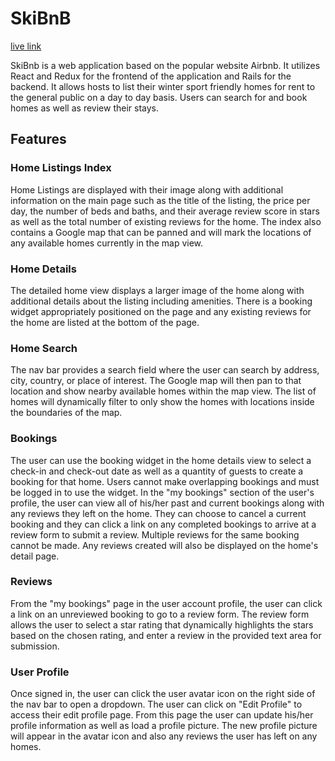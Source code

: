 # SkiBnB
[live link](https://ski-bnb.herokuapp.com/#/)

  SkiBnb is a web application based on the popular website Airbnb. It utilizes React and Redux for the frontend of the application and Rails for the backend. It allows hosts to list their winter sport friendly homes for rent to the general public on a day to day basis. Users can search for and book homes as well as review their stays.


## Features

### Home Listings Index

  Home Listings are displayed with their image along with additional information on the main page such as the title of the listing, the price per day, the number of beds and baths, and their average review score in stars as well as the total number of existing reviews for the home. The index also contains a Google map that can be panned and will mark the locations of any available homes currently in the map view.

### Home Details

  The detailed home view displays a larger image of the home along with additional details about the listing including amenities.
  There is a booking widget appropriately positioned on the page and any existing reviews for the home are listed at the bottom of the page.

### Home Search

  The nav bar provides a search field where the user can search by address, city, country, or place of interest. The Google map will then pan to that location and show nearby available homes within the map view. The list of homes will dynamically filter to only show the homes with locations inside the boundaries of the map.

### Bookings

  The user can use the booking widget in the home details view to select a check-in and check-out date as well as a quantity of guests to create a booking for that home. Users cannot make overlapping bookings and must be logged in to use the widget.
  In the "my bookings" section of the user's profile, the user can view all of his/her past and current bookings along with any reviews they left on the home. They can choose to cancel a current booking and they can click a link on any completed bookings to arrive at a review form to submit a review. Multiple reviews for the same booking cannot be made. Any reviews created will also be displayed on the home's detail page.

### Reviews

  From the "my bookings" page in the user account profile, the user can click a link on an unreviewed booking to go to a review form. The review form allows the user to select a star rating that dynamically highlights the stars based on the chosen rating, and enter a review in the provided text area for submission.

### User Profile

  Once signed in, the user can click the user avatar icon on the right side of the nav bar to open a dropdown. The user can click on "Edit Profile" to access their edit profile page. From this page the user can update his/her profile information as well as load a profile picture. The new profile picture will appear in the avatar icon and also any reviews the user has left on any homes.
